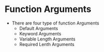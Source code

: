 # Function Arguments
* There are four type of function Arguments
  * Default Arguments
  * Keyword Arguments
  * Variable Length Arguments
  * Required Lenth Arguments